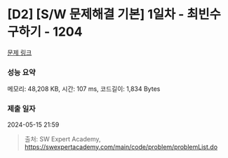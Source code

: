 # [D2] [S/W 문제해결 기본] 1일차 - 최빈수 구하기 - 1204 

[문제 링크](https://swexpertacademy.com/main/code/problem/problemDetail.do?contestProbId=AV13zo1KAAACFAYh) 

### 성능 요약

메모리: 48,208 KB, 시간: 107 ms, 코드길이: 1,834 Bytes

### 제출 일자

2024-05-15 21:59



> 출처: SW Expert Academy, https://swexpertacademy.com/main/code/problem/problemList.do